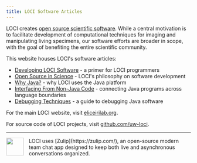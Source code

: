 ```yaml
---
title: LOCI Software Articles
---
```

LOCI creates [open source scientific software](/oss). While a central
motivation is to facilitate development of computational techniques for imaging
and manipulating living specimens, our software efforts are broader in scope,
with the goal of benefiting the entire scientific community.

This website houses LOCI's software articles:

* [Developing LOCI Software](/developing-loci-software) -
  a primer for LOCI programmers
* [Open Source in Science](/oss) -
  LOCI's philosophy on software development
* [Why Java?](/why-java) -
  why LOCI uses the Java platform
* [Interfacing From Non-Java Code](/interfacing-non-java-code) -
  connecting Java programs across language boundaries
* [Debugging Techniques](/debugging-techniques) -
  a guide to debugging Java software

For the main LOCI website, visit [eliceirilab.org](https://eliceirilab.org).

For source code of LOCI projects, visit [github.com/uw-loci](https://github.com/uw-loci).

-----------------------------

<img style="float: left; padding-right: 1em; vertical-align: center" src="https://raw.githubusercontent.com/zulip/zulip/main/static/images/logo/zulip-icon-circle.svg" width=48 height=48>
LOCI uses [Zulip](https://zulip.com/), an open-source modern team chat app designed to keep both live and asynchronous conversations organized.
